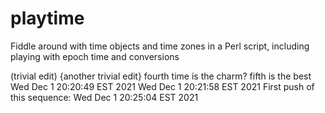 # playtime
Fiddle around with time objects and time zones in a Perl script, including playing with epoch time and conversions

(trivial edit)
{another trivial edit}
<third trivial edit>
fourth time is the charm?
fifth is the best
Wed Dec 1 20:20:49 EST 2021
Wed Dec 1 20:21:58 EST 2021
First push of this sequence: Wed Dec  1 20:25:04 EST 2021
